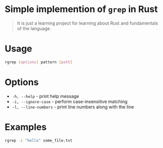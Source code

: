 # Simple implemention of `grep` in Rust
> It is just a learning project for learning about Rust and fundamentals of the language.

# Usage

```sh
rgrep [options] pattern [path]
```

# Options

* `-h, --help` - print help message
* `-i, --ignore-case` - perform case-insensitive matching
* `-l, --line-numbers` - print line numbers along with the line 

# Examples

```sh
rgrep -i "hello" some_file.txt 
```
